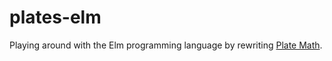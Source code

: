 # plates-elm

Playing around with the Elm programming language by rewriting [Plate Math](https://github.com/henrythach/plates).
